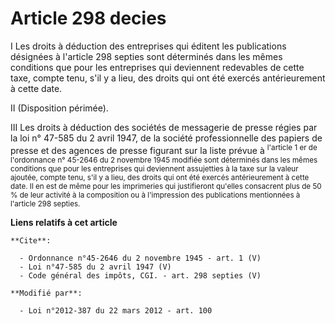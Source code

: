 # Article 298 decies

I Les droits à déduction des entreprises qui éditent les publications désignées à l'article 298 septies sont déterminés dans
les mêmes conditions que pour les entreprises qui deviennent redevables de cette taxe, compte tenu, s'il y a lieu, des droits
qui ont été exercés antérieurement à cette date. 

II (Disposition périmée). 

III Les droits à déduction des sociétés de messagerie de presse régies par la loi n° 47-585 du 2 avril 1947, de la société
professionnelle des papiers de presse et des agences de presse figurant sur la liste prévue à 
  <sup>
l'article 1 er de l'ordonnance n° 45-2646 du 2 novembre 1945 modifiée sont déterminés dans les mêmes conditions que pour les
entreprises qui deviennent assujetties à la taxe sur la valeur ajoutée, compte tenu, s'il y a lieu, des droits qui ont été
exercés antérieurement à cette date. Il en est de même pour les imprimeries qui justifieront qu'elles consacrent plus de 50 %
de leur activité à la composition ou à l'impression des publications mentionnées à l'article 298 septies.</sup>

**Liens relatifs à cet article**

	**Cite**:

	  - Ordonnance n°45-2646 du 2 novembre 1945 - art. 1 (V)
	  - Loi n°47-585 du 2 avril 1947 (V)
	  - Code général des impôts, CGI. - art. 298 septies (V)

	**Modifié par**:

	  - Loi n°2012-387 du 22 mars 2012 - art. 100
